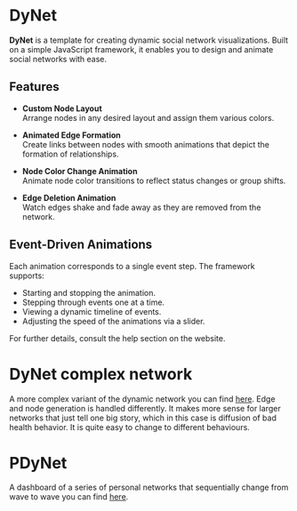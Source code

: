 # DyNet

**DyNet** is a template for creating dynamic social network visualizations. Built on a simple JavaScript framework, it enables you to design and animate social networks with ease.

## Features

- **Custom Node Layout**  
  Arrange nodes in any desired layout and assign them various colors.

- **Animated Edge Formation**  
  Create links between nodes with smooth animations that depict the formation of relationships.

- **Node Color Change Animation**  
  Animate node color transitions to reflect status changes or group shifts.

- **Edge Deletion Animation**  
  Watch edges shake and fade away as they are removed from the network.

## Event-Driven Animations

Each animation corresponds to a single event step. The framework supports:

- Starting and stopping the animation.
- Stepping through events one at a time.
- Viewing a dynamic timeline of events.
- Adjusting the speed of the animations via a slider.

For further details, consult the help section on the website.

# DyNet complex network

A more complex variant of the dynamic network you can find [here](https://bogdanvidrascu.com/DyNet/large_evo_network.html). Edge and node generation is handled differently. It makes more sense for larger networks that just tell one big story, which in this case is diffusion of bad health behavior. It is quite easy to change to different behaviours.

# PDyNet

A dashboard of a series of personal networks that sequentially change from wave to wave you can find [here](https://bogdanvidrascu.com/DyNet/persnetwork-visualization.html).
